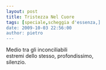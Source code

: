 ```yaml
---
layout: post
title: Tristezza Nel Cuore
tags: [speciale,scheggia d'essenza,]
date: 2009-10-03 22:56:00
author: pietro
---
```

Medio tra gli inconciliabili<br/>estremi dello stesso, profondissimo,<br/>silenzio.
